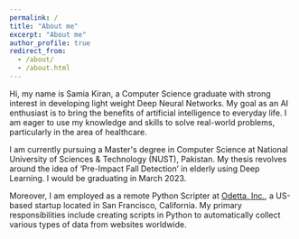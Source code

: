 ```yaml
---
permalink: /
title: "About me"
excerpt: "About me"
author_profile: true
redirect_from: 
  - /about/
  - /about.html
---
```


Hi, my name is Samia Kiran, a Computer Science graduate with strong interest in developing light weight Deep Neural Networks. My goal as an AI enthusiast is to bring the benefits of artificial intelligence to everyday life. I am eager to use my knowledge and skills to solve real-world problems, particularly in the area of healthcare.

I am currently pursuing a Master's degree in Computer Science at National University of Sciences & Technology (NUST), Pakistan. My thesis revolves around the idea of  ‘Pre-Impact Fall Detection’ in elderly using Deep Learning. I would be graduating in March 2023. 

Moreover, I am employed as a remote Python Scripter at [Odetta, Inc.](https://odetta.ai/), a US-based startup located in San Francisco, California. My primary responsibilities include creating scripts in Python to automatically collect various types of data from websites worldwide.
